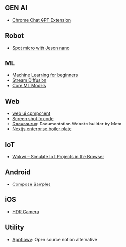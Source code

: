 ## GEN AI
- [Chrome Chat GPT Extension]([chatgpt-google-extension](https://github.com/wong2/chatgpt-google-extension))


## Robot
- [Spot micro with Jeson nano](https://github.com/Road-Balance/SpotMicroJetson)


## ML
- [Machine Learning for beginners](https://github.com/microsoft/ML-For-Beginners)
- [Stream Diffusion](https://github.com/cumulo-autumn/StreamDiffusion)
- [Core ML Models](https://github.com/john-rocky/CoreML-Models)

## Web
- [web ui cpmponent](https://github.com/sobabear/web-ui-component)
- [Screen shot to code](https://github.com/abi/screenshot-to-code)
- [Docusaurus](https://github.com/facebook/docusaurus): Documentation Website builder by Meta
- [Nextjs enterprise boiler plate](https://github.com/Blazity/next-enterprise)


## IoT
- [Wokwi – Simulate IoT Projects in the Browser](https://wokwi.com/)

## Android
- [Compose Samples](https://github.com/android/compose-samples)

## iOS
- [HDR Camera](https://github.com/heestand-xyz/HDR-Camera)


## Utility
- [Appflowy](https://github.com/AppFlowy-IO/AppFlowy): Open source notion alternative

